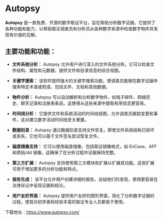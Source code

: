 # Autopsy

**Autopsy** 是一款免费、开源的数字取证平台，旨在帮助分析数字证据。它提供了各种功能和能力，以帮助取证调查员和分析员从各种数字来源中检查数字物件并发现有价值的见解。

## 主要功能和功能：

- **文件系统分析：** Autopsy 允许用户进行深入的文件系统分析。它可以检查文件结构、属性和元数据，提供文件和目录信息的综合视图。

- **关键字搜索：** 该软件提供强大的关键字搜索功能，使调查员能够在数字证据中搜索特定术语或短语，包括文件、文档和其他数据。

- **物件分析：** Autopsy 可以自动解析和分析数字物件，如电子邮件、网络历史、聊天记录和注册表条目。这使得从这些来源中提取有用信息更容易。

- **时间线分析：** 它提供文件和系统活动的时间线视图，允许调查员跟踪变更和事件，这对建立数字活动时间线至关重要。

- **数据刻录：** Autopsy 通过数据刻录支持文件恢复。即使文件系统结构已损坏或丢失，它也可以基于文件签名尝试恢复文件。

- **磁盘镜像支持：** 它可以使用磁盘镜像，包括取证镜像格式，如 EnCase、AFF 和原始/dd 镜像。这确保了在分析过程中证据保持完整。

- **第三方扩展：** Autopsy 支持使用第三方模块和扩展以扩展其功能。这些扩展可用于增加更多的分析功能和特点。

- **报告生成：** 该平台允许用户创建详细的报告，总结他们的发现，使得更容易在法律诉讼中呈现证据和结论。

- **用户友好界面：** Autopsy 提供用户友好的图形界面，简化了分析数字证据的过程，使其对初学者和经验丰富的取证专业人员都易于使用。

下载地址：https://www.autopsy.com/

